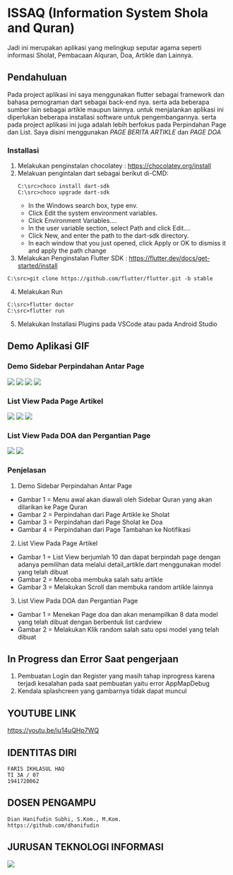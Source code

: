 # ISSAQ (Information System Shola and Quran)

Jadi ini merupakan aplikasi yang melingkup seputar agama seperti informasi Sholat, Pembacaan Alquran, Doa, Artikle dan Lainnya.

## Pendahuluan

Pada project aplikasi ini saya menggunakan flutter sebagai framework dan bahasa pemograman dart sebagai back-end nya. serta ada beberapa sumber lain sebagai artikle maupun lainnya. untuk menjalankan aplikasi ini diperlukan beberapa installasi software untuk pengembangannya.
serta pada project aplikasi ini juga adalah lebih berfokus pada Perpindahan Page dan List. Saya disini menggunakan *PAGE BERITA ARTIKLE* dan *PAGE DOA*

### Installasi

1. Melakukan penginstalan chocolatey : https://chocolatey.org/install
2. Melakuan pengintalan dart sebagai berikut di-CMD:
   ```
   C:\src>choco install dart-sdk
   C:\src>choco upgrade dart-sdk
   ```
      - In the Windows search box, type env.
      - Click Edit the system environment variables.
      - Click Environment Variables….
      - In the user variable section, select Path and click Edit…. 
      - Click New, and enter the path to the dart-sdk directory.
      - In each window that you just opened, click Apply or OK to dismiss it and apply the path change
3. Melakukan Penginstalan Flutter SDK : https://flutter.dev/docs/get-started/install
  ```
  C:\src>git clone https://github.com/flutter/flutter.git -b stable
  ```
4. Melakukan Run
 ```
C:\src>flutter doctor
C:\src>flutter run

```
5. Melakukan Installasi Plugins pada VSCode atau pada Android Studio

## Demo Aplikasi GIF

### Demo Sidebar Perpindahan Antar Page
![](gif/sidebarcek11.gif)
   ![](gif/sidebarcek22.gif)
   ![](gif/sidebarcek33.gif)
   ![](gif/sidebarcek44.gif)


### List View Pada Page Artikel
![](gif/listcek1.gif)
   ![](gif/listcek2.gif)
   ![](gif/listcek3.gif)


### List View Pada DOA dan Pergantian Page
![](gif/listcekdoa11.gif)
   ![](gif/listcekdoa22.gif)


### Penjelasan

1. Demo Sidebar Perpindahan Antar Page

* Gambar 1 = Menu awal akan diawali oleh Sidebar Quran yang akan dilarikan ke Page Quran
* Gambar 2 = Perpindahan dari Page Artikle ke Sholat
* Gambar 3 = Perpindahan dari Page Sholat ke Doa
* Gambar 4 = Perpindahan dari Page Tambahan ke Notifikasi

2. List View Pada Page Artikel

* Gambar 1 = List View berjumlah 10 dan dapat berpindah page dengan adanya pemilihan data melalui detail_artikle.dart menggunakan model yang telah dibuat
* Gambar 2 = Mencoba membuka salah satu artikle
* Gambar 3 = Melakukan Scroll dan membuka random artikle lainnya

3. List View Pada DOA dan Pergantian Page

* Gambar 1 = Menekan  Page doa dan akan menampilkan 8 data model yang telah dibuat dengan berbentuk list cardview
* Gambar 2 = Melakukan Klik random salah satu opsi model yang telah dibuat

## In Progress dan Error Saat pengerjaan

1. Pembuatan Login dan Register yang masih tahap inprogress karena terjadi kesalahan pada saat pembuatan yaitu error AppMapDebug
2. Kendala splashcreen yang gambarnya tidak dapat muncul

## YOUTUBE LINK
https://youtu.be/iu14uQHp7WQ

## IDENTITAS DIRI
```
FARIS IKHLASUL HAQ
TI 3A / 07
1941720062
```
## DOSEN PENGAMPU
```
Dian Hanifudin Subhi, S.Kom., M.Kom.
https://github.com/dhanifudin
```
## JURUSAN TEKNOLOGI INFORMASI
![](gif/JTI.png)


